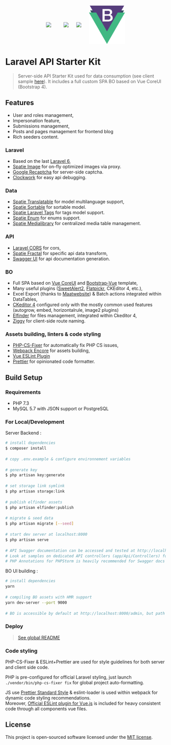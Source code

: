 <p align="center">
<a href="https://laravel.com/" target="_blank">
<img align="center" height="120" src="https://cdn.worldvectorlogo.com/logos/laravel-2.svg"/></a>
&nbsp;&nbsp;&nbsp;&nbsp;&nbsp;&nbsp;&nbsp;&nbsp;
<a href="https://swagger.io/" target="_blank">
<img align="center" height="120" src="https://seeklogo.com/images/S/swagger-logo-A49F73BAF4-seeklogo.com.png"/></a>
&nbsp;&nbsp;&nbsp;&nbsp;
<a href="https://coreui.io/vue/" target="_blank">
<img align="center" height="140" src="https://avatars1.githubusercontent.com/u/36859861"/></a>
&nbsp;&nbsp;&nbsp;&nbsp;
<a href="https://bootstrap-vue.js.org/" target="_blank">
<img align="center" height="120" src="https://raw.githubusercontent.com/bootstrap-vue/bootstrap-vue/dev/static/logo.png"></a>
</p>

# Laravel API Starter Kit

> Server-side API Starter Kit used for data consumption (see client sample [here](../client/README.md)). It includes a full custom SPA BO based on Vue CoreUI (Bootstrap 4).

## Features

* User and roles management,
* Impersonation feature,
* Submissions management,
* Posts and pages management for frontend blog
* Rich seeders content.

### Laravel

* Based on the last [Laravel 6](https://laravel.com/),
* [Spatie Image](https://github.com/spatie/image) for on-fly optimized images via proxy.
* [Google Recaptcha](https://github.com/google/recaptcha) for server-side captcha.
* [Clockwork](https://github.com/itsgoingd/clockwork) for easy api debugging.

### Data

* [Spatie Translatable](https://github.com/spatie/laravel-translatable) for model multilanguage support,
* [Spatie Sortable](https://github.com/spatie/eloquent-sortable) for sortable model.
* [Spatie Laravel Tags](https://github.com/spatie/laravel-tags) for tags model support.
* [Spatie Enum](https://github.com/spatie/enum) for enums support.
* [Spatie Medialibrary](https://github.com/spatie/laravel-medialibrary) for centralized media table management.

### API

* [Laravel CORS](https://github.com/barryvdh/laravel-cors) for cors,
* [Spatie Fractal](https://github.com/spatie/laravel-fractal) for specific api data transform,
* [Swagger UI](https://github.com/darkaonline/l5-swagger) for api documentation generation.

### BO

* Full SPA based on [Vue CoreUI](https://github.com/coreui/coreui-free-vue-admin-template) and [Bootstrap-Vue](https://bootstrap-vue.js.org) template,
* Many useful plugins ([SweetAlert2](https://limonte.github.io/sweetalert2/), [Flatpickr](https://chmln.github.io/flatpickr/), CKEditor 4, etc.),
* Excel Export (thanks to [Maatwebsite](https://github.com/Maatwebsite/Laravel-Excel)) & Batch actions integrated within DataTables,
* [CKeditor 4](https://ckeditor.com/ckeditor-4/) configured only with the mostly common used features (autogrow, embed, horizontalrule, image2 plugins)
* [Elfinder](barryvdh/laravel-elfinder) for files management, integrated within Ckeditor 4,
* [Ziggy](https://github.com/tightenco/ziggy) for client-side route naming.

### Assets building, linters & code styling

* [PHP-CS-Fixer](https://github.com/FriendsOfPHP/PHP-CS-Fixer) for automatically fix PHP CS issues,
* [Webpack Encore](https://github.com/symfony/webpack-encore) for assets building,
* [Vue ESLint Plugin](https://github.com/vuejs/eslint-plugin-vue)
* [Prettier](https://github.com/prettier/prettier) for opinionated code formatter.

## Build Setup

### Requirements

* PHP 7.3
* MySQL 5.7 with JSON support or PostgreSQL

### For Local/Development

Server Backend :

``` bash
# install dependencies
$ composer install

# copy .env.example & configure environnement variables

# generate key
$ php artisan key:generate

# set storage link symlink
$ php artisan storage:link

# publish elfinder assets
$ php artisan elfinder:publish

# migrate & seed data
$ php artisan migrate [--seed]

# start dev server at localhost:8000
$ php artisan serve

# API Swagger documentation can be accessed and tested at http://localhost:8000/api/documentation
# Look at samples on dedicated API controllers (app/Api/Controllers) for enpoints and transformers (app/Transformers) for models in order to know how to build it
# PHP Annotations for PHPStorm is heavily recommended for Swagger docs autocompletion
```

BO UI building :

``` bash
# install dependencies
yarn

# compiling BO assets with HMR support
yarn dev-server --port 9000

# BO is accessible by default at http://localhost:8000/admin, but path can be customized via APP_ADMIN_PATH environment variable
```

### Deploy

> [See global README](../../../#deploy)

### Code styling

PHP-CS-Fixer & ESLint+Prettier are used for style guidelines for both server and client side code.

PHP is pre-configured for official Laravel styling, just launch `./vendor/bin/php-cs-fixer fix` for global project auto-formatting.

JS use [Prettier Standard Style](https://github.com/prettier/prettier/) & eslint-loader is used within webpack for dynamic code styling recommendations.  
Moreover, [Official ESLint plugin for Vue.js](https://github.com/vuejs/eslint-plugin-vue) is included for heavy consistent code through all components vue files.

## License

This project is open-sourced software licensed under the [MIT license](https://adr1enbe4udou1n.mit-license.org).
